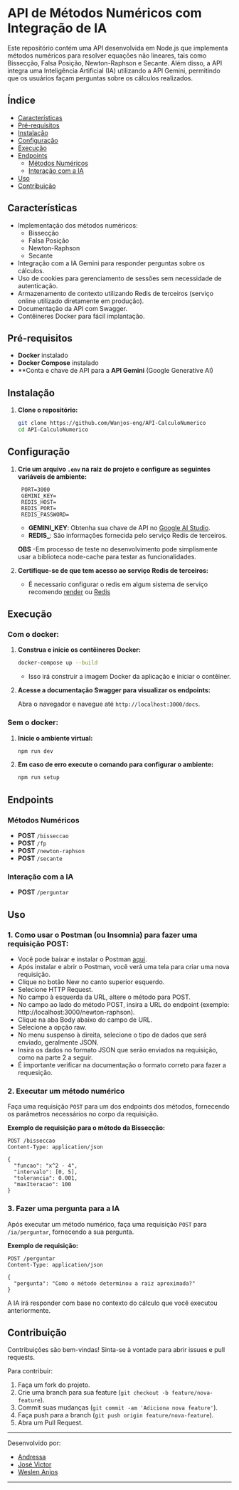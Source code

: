 # API de Métodos Numéricos com Integração de IA

Este repositório contém uma API desenvolvida em Node.js que implementa métodos numéricos para resolver equações não lineares, tais como Bissecção, Falsa Posição, Newton-Raphson e Secante. Além disso, a API integra uma Inteligência Artificial (IA) utilizando a API Gemini, permitindo que os usuários façam perguntas sobre os cálculos realizados.

## Índice

- [Características](#características)
- [Pré-requisitos](#pré-requisitos)
- [Instalação](#instalação)
- [Configuração](#configuração)
- [Execução](#execução)
- [Endpoints](#endpoints)
  - [Métodos Numéricos](#métodos-numéricos)
  - [Interação com a IA](#interação-com-a-ia)
- [Uso](#uso)
- [Contribuição](#contribuição)

## Características

- Implementação dos métodos numéricos:
  - Bissecção
  - Falsa Posição
  - Newton-Raphson
  - Secante
- Integração com a IA Gemini para responder perguntas sobre os cálculos.
- Uso de cookies para gerenciamento de sessões sem necessidade de autenticação.
- Armazenamento de contexto utilizando Redis de terceiros (serviço online utilizado diretamente em produção).
- Documentação da API com Swagger.
- Contêineres Docker para fácil implantação.

## Pré-requisitos

- **Docker** instalado
- **Docker Compose** instalado
- **Conta e chave de API para a **API Gemini** (Google Generative AI)

## Instalação

1. **Clone o repositório:**

   ```bash
   git clone https://github.com/Wanjos-eng/API-CalculoNumerico
   cd API-CalculoNumerico
   ```

## Configuração

1. **Crie um arquivo `.env` na raiz do projeto e configure as seguintes variáveis de ambiente:**

   ```env
    PORT=3000
    GEMINI_KEY=
    REDIS_HOST=
    REDIS_PORT=
    REDIS_PASSWORD=
   ```

   - **GEMINI_KEY**: Obtenha sua chave de API no [Google AI Studio](https://studio.ai.google/).
   - **REDIS_**: São informações fornecida pelo serviço Redis de terceiros.

   **OBS** -Em processo de teste no desenvolvimento pode simplismente usar a biblioteca node-cache para testar as funcionalidades.

2. **Certifique-se de que tem acesso ao serviço Redis de terceiros:**

   - É necessario configurar o redis em algum sistema de serviço recomendo [render](https://dashboard.render.com/) ou [Redis](https://redis.io/)

## Execução

### Com o docker:

1. **Construa e inicie os contêineres Docker:**

   ```bash
   docker-compose up --build
   ```

   - Isso irá construir a imagem Docker da aplicação e iniciar o contêiner.

2. **Acesse a documentação Swagger para visualizar os endpoints:**

   Abra o navegador e navegue até `http://localhost:3000/docs`.

### Sem o docker:

1. **Inicie o ambiente virtual:**

   ```bash
   npm run dev
   ```

2. **Em caso de erro execute o comando para configurar o ambiente:**

   ```bash
   npm run setup
   ```

## Endpoints

### Métodos Numéricos

- **POST** `/bisseccao`
- **POST** `/fp`
- **POST** `/newton-raphson`
- **POST** `/secante`

### Interação com a IA

- **POST** `/perguntar`

## Uso

### 1. Como usar o Postman (ou Insomnia) para fazer uma requisição POST:

- Você pode baixar e instalar o Postman [aqui](https://www.postman.com/downloads/).
- Após instalar e abrir o Postman, você verá uma tela para criar uma nova requisição.
- Clique no botão New no canto superior esquerdo.
- Selecione HTTP Request.
- No campo à esquerda da URL, altere o método para POST.
- No campo ao lado do método POST, insira a URL do endpoint (exemplo: http://localhost:3000/newton-raphson).
- Clique na aba Body abaixo do campo de URL.
- Selecione a opção raw.
- No menu suspenso à direita, selecione o tipo de dados que será enviado, geralmente JSON.
- Insira os dados no formato JSON que serão enviados na requisição, como na parte 2 a seguir.
- É importante verificar na documentação o formato correto para fazer a requesição.

### 2. Executar um método numérico

Faça uma requisição `POST` para um dos endpoints dos métodos, fornecendo os parâmetros necessários no corpo da requisição.

**Exemplo de requisição para o método da Bissecção:**

```http
POST /bisseccao
Content-Type: application/json

{
  "funcao": "x^2 - 4",
  "intervalo": [0, 5],
  "tolerancia": 0.001,
  "maxIteracao": 100
}
```

### 3. Fazer uma pergunta para a IA

Após executar um método numérico, faça uma requisição `POST` para `/ia/perguntar`, fornecendo a sua pergunta.

**Exemplo de requisição:**

```http
POST /perguntar
Content-Type: application/json

{
  "pergunta": "Como o método determinou a raiz aproximada?"
}
```

A IA irá responder com base no contexto do cálculo que você executou anteriormente.


## Contribuição

Contribuições são bem-vindas! Sinta-se à vontade para abrir issues e pull requests.

Para contribuir:

1. Faça um fork do projeto.
2. Crie uma branch para sua feature (`git checkout -b feature/nova-feature`).
3. Commit suas mudanças (`git commit -am 'Adiciona nova feature'`).
4. Faça push para a branch (`git push origin feature/nova-feature`).
5. Abra um Pull Request.

---

Desenvolvido por:

- [Andressa](https://github.com/xndrxssx)
- [José Victor](https://github.com/jvictordev1)
- [Weslen Anjos](https://github.com/Wanjos-eng)

---